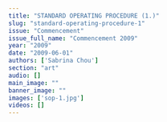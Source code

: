 ```yaml
---
title: "STANDARD OPERATING PROCEDURE (1.)"
slug: "standard-operating-procedure-1"
issue: "Commencement"
issue_full_name: "Commencement 2009"
year: "2009"
date: "2009-06-01"
authors: ['Sabrina Chou']
section: "art"
audio: []
main_image: ""
banner_image: ""
images: ['sop-1.jpg']
videos: []
---
```


